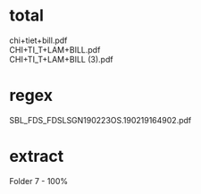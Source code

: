 # total <br/>
  chi+tiet+bill.pdf <br/>
  CHI+TI_T+LAM+BILL.pdf <br/>
  CHI+TI_T+LAM+BILL (3).pdf <br/>
# regex <br/>
  SBL_FDS_FDSLSGN190223OS.190219164902.pdf <br/>
# extract <br/>
  Folder 7 - 100%
